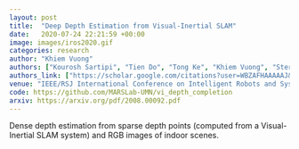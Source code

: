 ```yaml
---
layout: post
title:  "Deep Depth Estimation from Visual-Inertial SLAM"
date:   2020-07-24 22:21:59 +00:00
image: images/iros2020.gif
categories: research
author: "Khiem Vuong"
authors: ["Kourosh Sartipi", "Tien Do", "Tong Ke", "Khiem Vuong", "Stergios I. Roumeliotis"]
authors_link: ["https://scholar.google.com/citations?user=WBZAFHAAAAAJ&hl=en", "", "https://scholar.google.com/citations?user=snbAqkwAAAAJ&hl=en" , "", "https://www-users.cs.umn.edu/~stergios/index.html"]
venue: "IEEE/RSJ International Conference on Intelligent Robots and System (IROS)"
code: https://github.com/MARSLab-UMN/vi_depth_completion
arxiv: https://arxiv.org/pdf/2008.00092.pdf
---
```

Dense depth estimation from sparse depth points (computed from a Visual-Inertial SLAM system) and RGB images of indoor scenes.